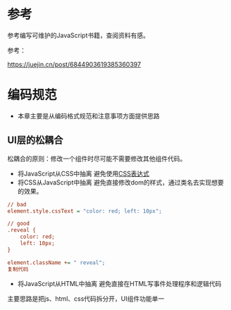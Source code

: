 # 参考

参考编写可维护的JavaScript书籍，查阅资料有感。

参考：

https://juejin.cn/post/6844903619385360397

# 编码规范

* 本章主要是从编码格式规范和注意事项方面提供思路

## UI层的松耦合

松耦合的原则：修改一个组件时尽可能不需要修改其他组件代码。

- 将JavaScript从CSS中抽离 避免使用[CSS表达式](https://link.juejin.cn?target=https%3A%2F%2Fblog.csdn.net%2Faidenliu%2Farticle%2Fdetails%2F5020018)
- 将CSS从JavaScript中抽离 避免直接修改dom的样式，通过类名去实现想要的效果。

```ini
// bad
element.style.cssText = "color: red; left: 10px";

// good
.reveal {
    color: red;
    left: 10px;
}

element.className += " reveal";
复制代码
```

- 将JavaScript从HTML中抽离 避免直接在HTML写事件处理程序和逻辑代码

主要思路是把js、html、css代码拆分开，UI组件功能单一